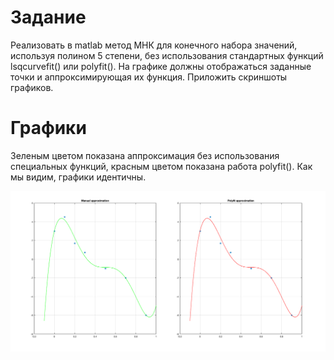 # Задание
Реализовать в matlab метод МНК для конечного набора значений, используя полином 5 степени, без использования стандартных функций lsqcurvefit() или polyfit(). На графике должны отображаться заданные точки и аппроксимирующая их функция. Приложить скриншоты графиков.
# Графики
Зеленым цветом показана аппроксимация без использования специальных функций, красным цветом показана работа polyfit(). Как мы видим, графики идентичны.

![graphs](task_2.png)

